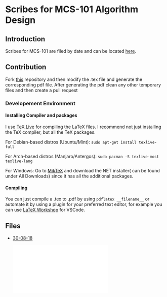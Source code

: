 # Scribes for MCS-101 Algorithm Design

## Introduction
Scribes for MCS-101 are filed by date and can be located [here](https://github.com/samyakducs/class/tree/master/s1/mcs101/scribes).

## Contribution
Fork [this](https://github.com/samyakducs/class) repository and then modify the .tex file and generate the corresponding pdf file. After generating the pdf clean any other temporary files and then create a pull request

### Developement Environment

#### Installing Compiler and packages

I use [TeX Live](https://www.tug.org/texlive/) for compiling the LaTeX files. I recommend not just installing the TeX compiler, but
all the TeX packages.

For Debian-based distros (Ubuntu/Mint): `sudo apt-get install texlive-full`

For Arch-based distros (Manjaro/Antergos): `sudo pacman -S texlive-most texlive-lang`

For Windows: Go to [MikTeX](https://miktex.org/download) and download the NET installer( can be found under All Downloads)
since it has all the additional packages.

#### Compiling

You can just compile a .tex to .pdf by using `pdflatex __filename__` or automate it by using a plugin for your
preferred text editor, for example you can use [LaTeX Workshop](https://marketplace.visualstudio.com/items?itemName=James-Yu.latex-workshop) 
for VSCode.

## Files

+ [30-08-18](https://github.com/samyakducs/class/tree/master/s1/mcs101/scribes/30.08.18.pdf)

    <object data="https://github.com/samyakducs/class/tree/master/s1/mcs101/scribes/30.08.18.pdf" type="application/pdf" width="700px" height="200px">
        <embed src="(https://github.com/samyakducs/class/tree/master/s1/mcs101/scribes/30.08.18.pdf)">
            <p></p>
        </embed>
    </object>

